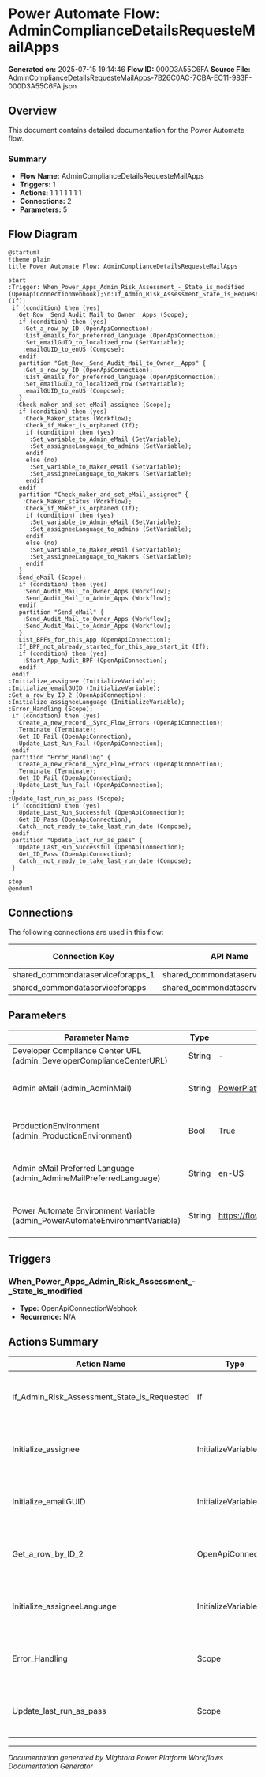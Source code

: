 ﻿# Power Automate Flow: AdminComplianceDetailsRequesteMailApps

**Generated on:** 2025-07-15 19:14:46
**Flow ID:** 000D3A55C6FA
**Source File:** AdminComplianceDetailsRequesteMailApps-7B26C0AC-7CBA-EC11-983F-000D3A55C6FA.json

## Overview

This document contains detailed documentation for the Power Automate flow.

### Summary
- **Flow Name:** AdminComplianceDetailsRequesteMailApps
- **Triggers:** 1
- **Actions:** 1 1 1 1 1 1 1
- **Connections:** 2
- **Parameters:** 5

## Flow Diagram

```plantuml
@startuml
!theme plain
title Power Automate Flow: AdminComplianceDetailsRequesteMailApps

start
:Trigger: When_Power_Apps_Admin_Risk_Assessment_-_State_is_modified (OpenApiConnectionWebhook);\n:If_Admin_Risk_Assessment_State_is_Requested (If);
 if (condition) then (yes)
  :Get_Row__Send_Audit_Mail_to_Owner__Apps (Scope);
   if (condition) then (yes)
    :Get_a_row_by_ID (OpenApiConnection);
    :List_emails_for_preferred_language (OpenApiConnection);
    :Set_emailGUID_to_localized_row (SetVariable);
    :emailGUID_to_enUS (Compose);
   endif
   partition "Get_Row__Send_Audit_Mail_to_Owner__Apps" {
    :Get_a_row_by_ID (OpenApiConnection);
    :List_emails_for_preferred_language (OpenApiConnection);
    :Set_emailGUID_to_localized_row (SetVariable);
    :emailGUID_to_enUS (Compose);
   }
  :Check_maker_and_set_eMail_assignee (Scope);
   if (condition) then (yes)
    :Check_Maker_status (Workflow);
    :Check_if_Maker_is_orphaned (If);
     if (condition) then (yes)
      :Set_variable_to_Admin_eMail (SetVariable);
      :Set_assigneeLanguage_to_admins (SetVariable);
     endif
     else (no)
      :Set_variable_to_Maker_eMail (SetVariable);
      :Set_assigneeLanguage_to_Makers (SetVariable);
     endif
   endif
   partition "Check_maker_and_set_eMail_assignee" {
    :Check_Maker_status (Workflow);
    :Check_if_Maker_is_orphaned (If);
     if (condition) then (yes)
      :Set_variable_to_Admin_eMail (SetVariable);
      :Set_assigneeLanguage_to_admins (SetVariable);
     endif
     else (no)
      :Set_variable_to_Maker_eMail (SetVariable);
      :Set_assigneeLanguage_to_Makers (SetVariable);
     endif
   }
  :Send_eMail (Scope);
   if (condition) then (yes)
    :Send_Audit_Mail_to_Owner_Apps (Workflow);
    :Send_Audit_Mail_to_Admin_Apps (Workflow);
   endif
   partition "Send_eMail" {
    :Send_Audit_Mail_to_Owner_Apps (Workflow);
    :Send_Audit_Mail_to_Admin_Apps (Workflow);
   }
  :List_BPFs_for_this_App (OpenApiConnection);
  :If_BPF_not_already_started_for_this_app_start_it (If);
   if (condition) then (yes)
    :Start_App_Audit_BPF (OpenApiConnection);
   endif
 endif
:Initialize_assignee (InitializeVariable);
:Initialize_emailGUID (InitializeVariable);
:Get_a_row_by_ID_2 (OpenApiConnection);
:Initialize_assigneeLanguage (InitializeVariable);
:Error_Handling (Scope);
 if (condition) then (yes)
  :Create_a_new_record__Sync_Flow_Errors (OpenApiConnection);
  :Terminate (Terminate);
  :Get_ID_Fail (OpenApiConnection);
  :Update_Last_Run_Fail (OpenApiConnection);
 endif
 partition "Error_Handling" {
  :Create_a_new_record__Sync_Flow_Errors (OpenApiConnection);
  :Terminate (Terminate);
  :Get_ID_Fail (OpenApiConnection);
  :Update_Last_Run_Fail (OpenApiConnection);
 }
:Update_last_run_as_pass (Scope);
 if (condition) then (yes)
  :Update_Last_Run_Successful (OpenApiConnection);
  :Get_ID_Pass (OpenApiConnection);
  :Catch__not_ready_to_take_last_run_date (Compose);
 endif
 partition "Update_last_run_as_pass" {
  :Update_Last_Run_Successful (OpenApiConnection);
  :Get_ID_Pass (OpenApiConnection);
  :Catch__not_ready_to_take_last_run_date (Compose);
 }

stop
@enduml
```

## Connections

The following connections are used in this flow:

| Connection Key | API Name | Logical Name | Runtime Source |
|----------------|----------|--------------|----------------|
| shared_commondataserviceforapps_1 | shared_commondataserviceforapps | admin_CoECoreDataverseEnvRequest | embedded |
| shared_commondataserviceforapps | shared_commondataserviceforapps | admin_sharedcommondataserviceforapps_98924 | embedded |

## Parameters

| Parameter Name | Type | Default Value | Description |
|----------------|------|---------------|-------------|
| Developer Compliance Center URL (admin_DeveloperComplianceCenterURL) | String | - | Compliance â€“ LEAVE EMPTY ON IMPORT.  URL to Developer Compliance Center Canvas App.  |
| Admin eMail (admin_AdminMail) | String | PowerPlatformAdmins@powercattools.onmicrosoft.com | Inventory - CoE Admin eMail. Email address used in flows to send notifications to admins; this should be either your email address or a distribution list |
| ProductionEnvironment (admin_ProductionEnvironment) | Bool | True | Inventory - Yes by default. Set to No if you are creating a dev type envt. This will allow some flows to set target users to the admin instead of resource owners |
| Admin eMail Preferred Language (admin_AdmineMailPreferredLanguage) | String | en-US | Inventory - The preferred language for the emails sent to the admin email alias, which is specified in theAdmin eMail environment variable. Default is en-US |
| Power Automate Environment Variable (admin_PowerAutomateEnvironmentVariable) | String | https://flow.microsoft.com/manage/environments/ | Inventory - REQUIRED. Environment, including geographic location, for Power Automate - Ex for commercial: https://flow.microsoft.com/manage/environments/ |

## Triggers

### When_Power_Apps_Admin_Risk_Assessment_-_State_is_modified
- **Type:** OpenApiConnectionWebhook
- **Recurrence:** N/A

## Actions Summary

| Action Name | Type | Description |
|-------------|------|-------------|
| If_Admin_Risk_Assessment_State_is_Requested | If | Operation ID: 8d48ef52-baa1-44d0-aeb1-acd2f84670b1 |
| Initialize_assignee | InitializeVariable | Operation ID: 7bfd9f17-3c4d-444a-b175-d896b3fc6866 |
| Initialize_emailGUID | InitializeVariable | Operation ID: 8243356f-c7ff-48f5-9126-da25fe595e3d |
| Get_a_row_by_ID_2 | OpenApiConnection | Operation ID: ed2f8b5f-bec9-44be-8e44-b2f4accc77d9 |
| Initialize_assigneeLanguage | InitializeVariable | Operation ID: edda4790-6f7d-48d3-a7f4-54b8cc8816e7 |
| Error_Handling | Scope | Operation ID: 38ae684e-622d-42ea-abd2-ee571aee3a5f |
| Update_last_run_as_pass | Scope | Operation ID: 5c140442-d939-4ca4-8ec8-d1ee2bed4a81 |

---
*Documentation generated by Mightora Power Platform Workflows Documentation Generator*
